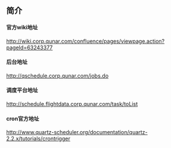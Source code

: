 ## 简介

#### 官方wiki地址
http://wiki.corp.qunar.com/confluence/pages/viewpage.action?pageId=63243377
#### 后台地址
http://qschedule.corp.qunar.com/jobs.do
#### 调度平台地址
http://schedule.flightdata.corp.qunar.com/task/toList
#### cron官方地址
http://www.quartz-scheduler.org/documentation/quartz-2.2.x/tutorials/crontrigger
